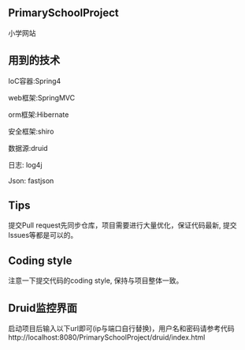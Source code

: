 ## PrimarySchoolProject
小学网站

## 用到的技术

IoC容器:Spring4

web框架:SpringMVC

orm框架:Hibernate

安全框架:shiro

数据源:druid

日志: log4j

Json: fastjson

## Tips
提交Pull request先同步仓库，项目需要进行大量优化，保证代码最新,
提交Issues等都是可以的。
## Coding style
注意一下提交代码的coding style, 保持与项目整体一致。
## Druid监控界面
启动项目后输入以下url即可(ip与端口自行替换)，用户名和密码请参考代码
http://localhost:8080/PrimarySchoolProject/druid/index.html
